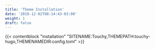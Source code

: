 ```yaml
---
title: 'Theme Installation'
date: '2019-12-02T08:14:43-03:00'
weight: 1
draft: false
---
```


{{< contentblock "installation" "SITENAME:Touchy,THEMEPATH:touchy-hugo,THEMENAMEDIR:config.toml" >}}
